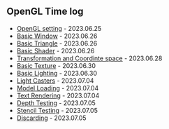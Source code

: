 ## OpenGL Time log

* [OpenGL setting](https://github.com/wani-ham/Today-I-Learned/blob/main/OpenGL/opengl_setting.md) - 2023.06.25
* [Basic Window](https://github.com/wani-ham/Today-I-Learned/blob/main/OpenGL/basic_window.md) - 2023.06.26
* [Basic Triangle](https://github.com/wani-ham/Today-I-Learned/blob/main/OpenGL/basic_triangle.md) - 2023.06.26
* [Basic Shader](https://github.com/wani-ham/Today-I-Learned/blob/main/OpenGL/basic_shader.md) - 2023.06.26
* [Transformation and Coordinte space](https://github.com/wani-ham/Today-I-Learned/blob/main/OpenGL/transformation_co-system.md) - 2023.06.28
* [Basic Texture](https://github.com/wani-ham/Today-I-Learned/blob/main/OpenGL/basic_camera.md) - 2023.06.30
* [Basic Lighting](https://github.com/wani-ham/Today-I-Learned/blob/main/OpenGL/basic_lighting.md) - 2023.06.30
* [Light Casters]() - 2023.07.04
* [Model Loading]() - 2023.07.04
* [Text Rendering]() - 2023.07.04
* [Depth Testing]() - 2023.07.05
* [Stencil Testing]() - 2023.07.05
* [Discarding]() - 2023.07.05
